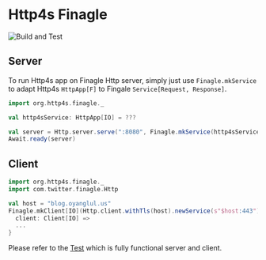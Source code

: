 # Http4s Finagle

![Build and Test](https://github.com/http4s/http4s-finagle/workflows/Build%20and%20Test/badge.svg)

## Server

To run Http4s app on Finagle Http server, simply just use `Finagle.mkService` to adapt Http4s `HttpApp[F]` to Fingale `Service[Request, Response]`.

```scala
import org.http4s.finagle._

val http4sService: HttpApp[IO] = ???

val server = Http.server.serve(":8080", Finagle.mkService(http4sService))
Await.ready(server)
```

## Client

```scala
import org.http4s.finagle._
import com.twitter.finagle.Http

val host = "blog.oyanglul.us"
Finagle.mkClient[IO](Http.client.withTls(host).newService(s"$host:443")).use {
  client: Client[IO] =>
  ...
}
```

Please refer to the [Test](src/test/scala/org/http4s/client/finagle-client/FinagleSpec.scala) which is fully functional server and client.
